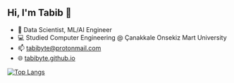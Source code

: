 ## Hi, I'm Tabib 👋
- 🌱 Data Scientist, ML/AI Engineer
- 💻 Studied Computer Engineering @ Çanakkale Onsekiz Mart University
- 📫 [tabibyte@protonmail.com](https://tabibyte@protonmail.com/)
- 🌐 [tabibyte.github.io](https://tabibyte.github.io/)

[![Top Langs](https://github-readme-stats.vercel.app/api/top-langs/?username=tabibyte&size_weight=0.5&hide=jupyter%20notebook&count_weight=2&layout=compact&theme=transparent&title_color=ffffff&text_color=ffffff)](https://github.com/tabibyte)

